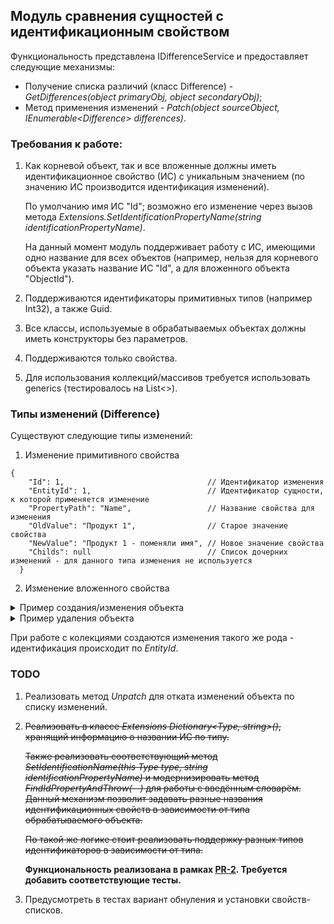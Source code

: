 ## Модуль сравнения сущностей с идентификационным свойством

Функциональность представлена IDifferenceService<TId> и предоставляет следующие механизмы:
- Получение списка различий (класс Difference) - _GetDifferences(object primaryObj, object secondaryObj)_;
- Метод применения изменений - _Patch(object sourceObject, IEnumerable<Difference<TId>> differences)_.

### Требования к работе:
1) Как корневой объект, так и все вложенные должны иметь идентификационное свойство (ИС) с уникальным значением (по значению ИС производится идентификация изменений).

    По умолчанию имя ИС "Id"; возможно его изменение через вызов метода _Extensions.SetIdentificationPropertyName(string identificationPropertyName)_.

    На данный момент модуль поддерживает работу с ИС, имеющими одно название для всех объектов (например, нельзя для корневого объекта указать название ИС "Id", а для вложенного объекта "ObjectId").
2) Поддерживаются идентификаторы примитивных типов (например Int32), а также Guid.
3) Все классы, используемые в обрабатываемых объектах должны иметь конструкторы без параметров.
4) Поддерживаются только свойства.
5) Для использования коллекций/массивов требуется использовать generics (тестировалось на List<>).

### Типы изменений (Difference)
Существуют следующие типы изменений:
1) Изменение примитивного свойства
```
{
    "Id": 1,                                // Идентификатор изменения
    "EntityId": 1,                          // Идентификатор сущности, к которой применяется изменение
    "PropertyPath": "Name",                 // Название свойства для изменения
    "OldValue": "Продукт 1",                // Старое значение свойства 
    "NewValue": "Продукт 1 - поменяли имя", // Новое значение свойства
    "Childs": null                          // Список дочерних изменений - для данного типа изменения не используется
  }
```
2) Изменение вложенного свойства

<details>
  <summary>Пример создания/изменения объекта</summary>

```
{
    "Id": 1,                                // Идентификатор изменения
    "EntityId": 1,                          // Идентификатор сущности, к которой применяется изменение
    "PropertyPath": "License",              // Название свойства для изменения
    "OldValue": null,                       // Не используется 
    "NewValue": null,                       // Не используется
    "Childs": [                             // Заполняется список изменений
        {                                   
          "Id": 3,                          // Данное изменение особенное
          "EntityId": 0,                    // создаётся для заполнения свойства,
          "PropertyPath": "Id",             // которое было рано null - устанавливаем идентификатор свойства
          "OldValue": "0",                  
          "NewValue": "1",                  
          "Childs": null
        },
        {                                   // Далее идут свойства устанавливающие
          "Id": 4,                          // остальные свойства объекта
          "EntityId": 1,
          "PropertyPath": "Name",
          "OldValue": null,
          "NewValue": "Лицензия продукта 1 - обновили",
          "Childs": null
        },
        {
          "Id": 5,
          "EntityId": 1,
          "PropertyPath": "Type",
          "OldValue": null,
          "NewValue": "Ну просто лицензия продукта 1 - обновили",
          "Childs": null
        }
    ]
  }
```
</details>

<details>
  <summary>Пример удаления объекта</summary>

```
  {
    "Id": 6,
    "EntityId": 1,
    "PropertyPath": "Registration",
    "OldValue": null,
    "NewValue": null,
    "Childs": [
      {
        "Id": 7,                            // Сперва следуют обнуления всех свойств
        "EntityId": 0,                      // для сохранения историчности
        "PropertyPath": "Name",
        "OldValue": "Регистрацию удалим",
        "NewValue": null,
        "Childs": null
      },
      {
        "Id": 8,                            // Последнее изменение устанавливает Id
        "EntityId": 0,                      // объекта в значение default
        "PropertyPath": "Id",
        "OldValue": "0",
        "NewValue": "0",
        "Childs": null
      }
    ]
```
</details>

При работе с колекциями создаются изменения такого же рода - идентификация происходит по _EntityId_.

### TODO
1) Реализовать метод _Unpatch_ для отката изменений объекта по списку изменений.


2) ~~Реализовать в классе _Extensions_ _Dictionary<Type, string>()_, хранящий информацию о названии ИС по типу.~~

    ~~Также реализовать соответствующий метод _SetIdentificationName(this Type type, string identificationPropertyName)_ и модернизировать метод _FindIdPropertyAndThrow(--)_ для работы с введённым словарём.
    Данный механизм позволит задавать разные названия идентификационных свойств в зависимости от типа обрабатываемого объекта.~~

   ~~По такой же логике стоит реализовать поддержку разных типов идентификаторов в зависимости от типа.~~

   **Функциональность реализована в рамках [PR-2](https://github.com/Hizeqwane/DifferencesService/pull/2). Требуется добавить соответствующие тесты.**


3) Предусмотреть в тестах вариант обнуления и установки свойств-списков.
